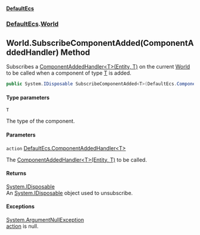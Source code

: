 #### [DefaultEcs](DefaultEcs.md 'DefaultEcs')
### [DefaultEcs](DefaultEcs.md#DefaultEcs 'DefaultEcs').[World](World.md 'DefaultEcs.World')

## World.SubscribeComponentAdded<T>(ComponentAddedHandler<T>) Method

Subscribes a [ComponentAddedHandler&lt;T&gt;(Entity, T)](ComponentAddedHandler_T_(Entity,T).md 'DefaultEcs.ComponentAddedHandler<T>(DefaultEcs.Entity, T)') on the current [World](World.md 'DefaultEcs.World') to be called when a component of type [T](World.SubscribeComponentAdded_T_(ComponentAddedHandler_T_).md#DefaultEcs.World.SubscribeComponentAdded_T_(DefaultEcs.ComponentAddedHandler_T_).T 'DefaultEcs.World.SubscribeComponentAdded<T>(DefaultEcs.ComponentAddedHandler<T>).T') is added.

```csharp
public System.IDisposable SubscribeComponentAdded<T>(DefaultEcs.ComponentAddedHandler<T> action);
```
#### Type parameters

<a name='DefaultEcs.World.SubscribeComponentAdded_T_(DefaultEcs.ComponentAddedHandler_T_).T'></a>

`T`

The type of the component.
#### Parameters

<a name='DefaultEcs.World.SubscribeComponentAdded_T_(DefaultEcs.ComponentAddedHandler_T_).action'></a>

`action` [DefaultEcs.ComponentAddedHandler&lt;](ComponentAddedHandler_T_(Entity,T).md 'DefaultEcs.ComponentAddedHandler<T>(DefaultEcs.Entity, T)')[T](World.SubscribeComponentAdded_T_(ComponentAddedHandler_T_).md#DefaultEcs.World.SubscribeComponentAdded_T_(DefaultEcs.ComponentAddedHandler_T_).T 'DefaultEcs.World.SubscribeComponentAdded<T>(DefaultEcs.ComponentAddedHandler<T>).T')[&gt;](ComponentAddedHandler_T_(Entity,T).md 'DefaultEcs.ComponentAddedHandler<T>(DefaultEcs.Entity, T)')

The [ComponentAddedHandler&lt;T&gt;(Entity, T)](ComponentAddedHandler_T_(Entity,T).md 'DefaultEcs.ComponentAddedHandler<T>(DefaultEcs.Entity, T)') to be called.

#### Returns
[System.IDisposable](https://docs.microsoft.com/en-us/dotnet/api/System.IDisposable 'System.IDisposable')  
An [System.IDisposable](https://docs.microsoft.com/en-us/dotnet/api/System.IDisposable 'System.IDisposable') object used to unsubscribe.

#### Exceptions

[System.ArgumentNullException](https://docs.microsoft.com/en-us/dotnet/api/System.ArgumentNullException 'System.ArgumentNullException')  
[action](World.SubscribeComponentAdded_T_(ComponentAddedHandler_T_).md#DefaultEcs.World.SubscribeComponentAdded_T_(DefaultEcs.ComponentAddedHandler_T_).action 'DefaultEcs.World.SubscribeComponentAdded<T>(DefaultEcs.ComponentAddedHandler<T>).action') is null.